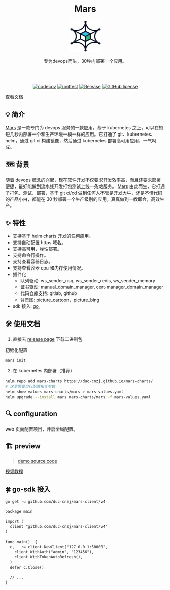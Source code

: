 <h1 align="center">Mars</h1>
<div align="center"><img style="width: 100px;height: 100px" src="./frontend/public/logo192.png" /></div>
<p align="center">专为devops而生，30秒内部署一个应用。</p>
<br><br>

<div align="center">

[![codecov](https://codecov.io/gh/duc-cnzj/mars/branch/master/graph/badge.svg?token=EUSLRBT6NN)](https://codecov.io/gh/duc-cnzj/mars) [![unittest](https://github.com/duc-cnzj/mars/actions/workflows/test.yaml/badge.svg)](https://github.com/duc-cnzj/mars/actions/workflows/test.yaml) [![Release](https://img.shields.io/github/release/duc-cnzj/mars.svg)](https://github.com/duc-cnzj/mars/releases/latest) [![GitHub license](https://img.shields.io/github/license/duc-cnzj/mars)](https://github.com/duc-cnzj/mars/blob/master/LICENSE)

</div>

[查看文档](https://youngduc.gitbook.io/mars/)

## 💡 简介

[Mars](https://github.com/duc-cnzj/mars) 是一款专门为 devops 服务的一款应用，基于 kubernetes 之上，可以在短短几秒内部署一个和生产环境一模一样的应用。它打通了 git、kubernetes、helm，通过 git ci 构建镜像，然后通过 kubernetes 部署高可用应用，一气呵成。

## 🗺️ 背景

随着 devops 概念的兴起，现在软件开发不仅要求开发效率高，而且还要求部署便捷，最好能做到流水线开发打包测试上线一条龙服务。
[Mars](https://github.com/duc-cnzj/mars) 由此而生，它打通了打包、测试、部署，基于 git ci/cd 做到任何人不管是开发大牛，还是不懂代码的产品小白，都能在 30 秒部署一个生产级别的应用。真真做到一教即会，高效生产。

## ✨ 特性

- 支持基于 helm charts 开发的任何应用。
- 支持自动配置 https 域名。
- 支持高可用，弹性部署。
- 支持命令行操作。
- 支持查看容器日志。
- 支持查看容器 cpu 和内存使用情况。
- 插件化
  - 队列驱动: ws_sender_nsq, ws_sender_redis, ws_sender_memory
  - 证书驱动: manual_domain_manager, cert-manager_domain_manager
  - 代码仓库支持: gitlab, github
  - 背景图: picture_cartoon，picture_bing
- sdk 接入: [go](https://github.com/duc-cnzj/mars-client)。

## 🛠️ 使用文档

1. 直接去 [release page](https://github.com/duc-cnzj/mars/releases) 下载二进制包

初始化配置

```bash
mars init
```

2. 在 kubernetes 内部署（推荐）

```bash
helm repo add mars-charts https://duc-cnzj.github.io/mars-charts/
# 这里需要自行配置相关参数
helm show values mars-charts/mars > mars-values.yaml
helm upgrade --install mars mars-charts/mars -f mars-values.yaml
```

## 🔍 configuration

web 页面配置项目，开启全局配置。

## 🏗 preview

> [demo source code](https://gitlab.com/duc-cnzj/mars-demo)

[视频教程](https://www.bilibili.com/video/BV19b4y1r7iY/)

## 🍀 go-sdk 接入

```
go get -u github.com/duc-cnzj/mars-client/v4
```

```golang
package main

import (
  client "github.com/duc-cnzj/mars-client/v4"
)

func main()  {
  c, _ := client.NewClient("127.0.0.1:50000",
    client.WithAuth("admin", "123456"),
    client.WithTokenAutoRefresh(),
  )
  defer c.Close()

  // ...
}
```
